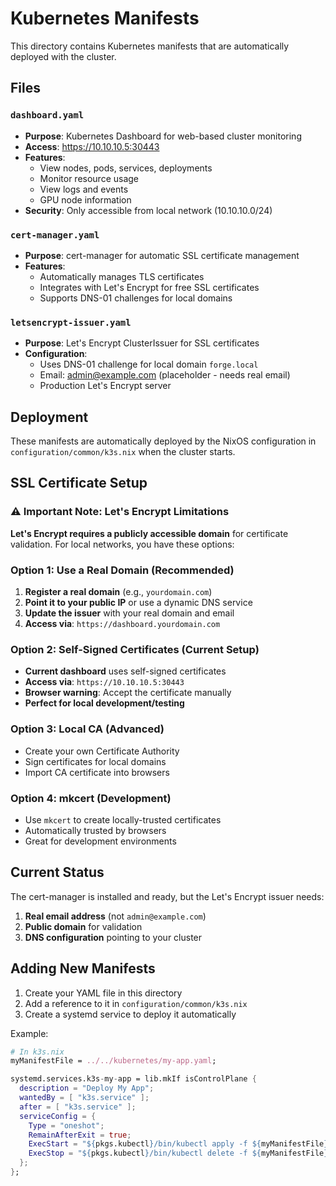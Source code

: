 # Kubernetes Manifests

This directory contains Kubernetes manifests that are automatically deployed with the cluster.

## Files

### `dashboard.yaml`
- **Purpose**: Kubernetes Dashboard for web-based cluster monitoring
- **Access**: https://10.10.10.5:30443
- **Features**: 
  - View nodes, pods, services, deployments
  - Monitor resource usage
  - View logs and events
  - GPU node information
- **Security**: Only accessible from local network (10.10.10.0/24)

### `cert-manager.yaml`
- **Purpose**: cert-manager for automatic SSL certificate management
- **Features**:
  - Automatically manages TLS certificates
  - Integrates with Let's Encrypt for free SSL certificates
  - Supports DNS-01 challenges for local domains

### `letsencrypt-issuer.yaml`
- **Purpose**: Let's Encrypt ClusterIssuer for SSL certificates
- **Configuration**:
  - Uses DNS-01 challenge for local domain `forge.local`
  - Email: admin@example.com (placeholder - needs real email)
  - Production Let's Encrypt server

## Deployment

These manifests are automatically deployed by the NixOS configuration in `configuration/common/k3s.nix` when the cluster starts.

## SSL Certificate Setup

### ⚠️ Important Note: Let's Encrypt Limitations

**Let's Encrypt requires a publicly accessible domain** for certificate validation. For local networks, you have these options:

### Option 1: Use a Real Domain (Recommended)
1. **Register a real domain** (e.g., `yourdomain.com`)
2. **Point it to your public IP** or use a dynamic DNS service
3. **Update the issuer** with your real domain and email
4. **Access via**: `https://dashboard.yourdomain.com`

### Option 2: Self-Signed Certificates (Current Setup)
- **Current dashboard** uses self-signed certificates
- **Access via**: `https://10.10.10.5:30443`
- **Browser warning**: Accept the certificate manually
- **Perfect for local development/testing**

### Option 3: Local CA (Advanced)
- Create your own Certificate Authority
- Sign certificates for local domains
- Import CA certificate into browsers

### Option 4: mkcert (Development)
- Use `mkcert` to create locally-trusted certificates
- Automatically trusted by browsers
- Great for development environments

## Current Status

The cert-manager is installed and ready, but the Let's Encrypt issuer needs:
1. **Real email address** (not `admin@example.com`)
2. **Public domain** for validation
3. **DNS configuration** pointing to your cluster

## Adding New Manifests

1. Create your YAML file in this directory
2. Add a reference to it in `configuration/common/k3s.nix`
3. Create a systemd service to deploy it automatically

Example:
```nix
# In k3s.nix
myManifestFile = ../../kubernetes/my-app.yaml;

systemd.services.k3s-my-app = lib.mkIf isControlPlane {
  description = "Deploy My App";
  wantedBy = [ "k3s.service" ];
  after = [ "k3s.service" ];
  serviceConfig = {
    Type = "oneshot";
    RemainAfterExit = true;
    ExecStart = "${pkgs.kubectl}/bin/kubectl apply -f ${myManifestFile}";
    ExecStop = "${pkgs.kubectl}/bin/kubectl delete -f ${myManifestFile} --ignore-not-found=true";
  };
};
``` 